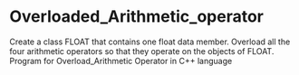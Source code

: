 # Overloaded_Arithmetic_operator
Create a class FLOAT that contains one float data  member. Overload all the four arithmetic operators  so that they operate on the objects of FLOAT.
Program for Overload_Arithmetic Operator in C++ language
